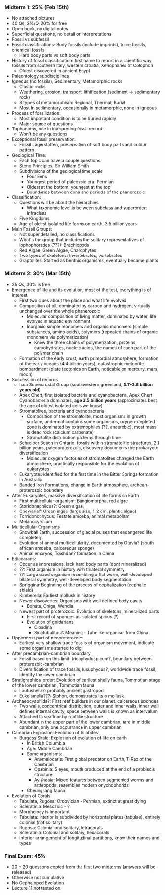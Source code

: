 ###  **Midterm 1:** 25% (Feb 15th)
 - No attached pictures
 - 40 Qs, 2%/Q, 20% for free
 - Open book, no digital notes
 - Superficial questions, no detail or interpretations
 - Fossil vs subfossil
 - Fossil classifications: Body fossils (include imprints), trace fossils, chemical fossils
	 - Hard body parts vs soft body parts
 - History of fossil classification: first name to report in a scientific way fossils from southern italy, western croatia, Xenophanes of Colophon
	 - Oldest discovered in ancient Egypt
 - Paleontology subdisciplines
 - Igneous (no fossils), Sedimentary, Metamorphic rocks
	 - Clastic rocks
	 - Weathering, erosion, transport, lithification (sediment -> sedimentary rock)
	 - 3 types of metamorphism: Regional, Thermal, Burial
	 - Most in sedimentary, occasionally in metamorphic, none in igneous
 - Process of fossilization: 
	 - Most important condition is to be buried rapidly
	 - Major source of questions
 - Tophonomy, role in interpreting fossil record:
	 - Won't be any questions
 - Exceptional fossil preservation:
	 - Fossil Lagerstatten, preservation of soft body parts and colour pattern
 - Geological Time:
	 - Each topic can have a couple questions
	 - Steno Principles, Sir William Smith
	 - Subdivisions of the geological time scale
		 - Four Eons
		 - Youngest period of paleozoic era: Permian
		 - Oldest at the bottom, youngest at the top
		 - Boundaries between eons and periods of the phanerozoic
 - Classification:
	 - Questions will be about the hierarchies
		 - What taxonomic level is between subclass and superorder: Infraclass
	 - Five Kingdoms
	 - Age of oldest isolated life forms on earth, 3.5 billion years
 - Main Fossil Groups:
	 - Not super detailed, no classifications
	 - What's the group that includes the solitary representatives of lophophorades (???): Brachiopods
	 - Red Algae, Green Algae, Charophytes
	 - Two types of skeletons: Invertebrates, vertebrates
	 - Graptolites: Started as benthic organisms, eventually became plants

### **Midterm 2:** 30% (Mar 15th)
 - 35 Qs, 30% is free
 - Emergence of life and its evolution, most of the test, everything is of interest
	 - First two clues about the place and what life evolved
	 - Composition of oil, dominated by carbon and hydrogen, virtually unchanged over the whole phanerozoic
		 - Molecular composition of living matter, dominated by water, life evolved in aquatic environment
		 - Inorganic simple monomers and organic monomers (simple substances, amino acids), polymers (repeated chains of organic monomers via polymerization)
			 - Know the three chains of polymerization, proteins, carbohydrates, nucleic acids, the names of each part of the polymer chain
	 - Formation of the early crust, earth primordial atmosphere, formation of the early oceans (4.4 billion years), catastrophic meteorite bombardment (plate tectonics on Earth, noticable on mercury, mars, moon)
 - Succession of records
	 - Isua Supercrustal Group (southwestern greenland, **3.7-3.8 billion years old**)
	 - Apex Chert, first isolated bacteria and cyanobacteria, Apex Chert Cyanobacteria dominates, **age 3.5 billion years** (approximates best the age of oldest isolated cells we know)
	 - Stromatolites, bacteria and cyanobacteria
		 - Composition of the stromatolite, most organisms in growth surface, undermat contains some organisms, oxygen-depleted zone is dominated by extremophiles (??, anaerobic), most mass is dead rock (calcium carbonate)
		 - Stromatolite distribution patterns through time
	 - Schreiber Beach in Ontario, fossils within stromatolitic structures, 2.1 billion years, paleoproterozoic, discovery documents the prokaryote diversification
		 - Molecular oxygen factories of stromatolites changed the Earth atmosphere, practically responsible for the evolution of eukaryotes
	 - Eukaryotes identified for the first time in the Bitter Springs formation in Australia
	 - Banded Iron Formations, change in Earth atmosphere, archean-proterozoic boundary
 - After Eukaryotes, massive diversification of life forms on Earth
	 - First multicellular organism: Bangiomorpha, red algae
	 - Storidonaphiicus?: Green algae, 
	 - Chewaria?: Green algae (large size, 1-2 cm, plantic algae)
	 - Torridonophycus: Testate amoeba, animal metabolism
	 - Melanocyrrilium
 - Multicellular Organisms
	 - Snowball Earth, succession of glacial pulses that endangered life completely
	 - Evolution of animal multicellularity, documented by Otavia? (south african amoeba, calcereous sponge)
	 - Animal embryos, Toishdan? formation in China
 - Ediacarans:
	 - Occur as impressions, lack hard body parts (dont mineralized)
	 - ??: First organism in history with trilateral symmetry
	 - ??: Large sized organism resembling a flat worm, well-developed bilateral symmetry, well-developed body segmentation
	 - Spriggina: Beginning of the process of cephalization (cephalic shield)
	 - Kimberella: Earliest mollusk in history
	 - Newer discoveries: Organisms with well defined body cavity
		 - Bonata, Oniga, Wendia
	 - Newest part of proterozoic: Evolution of skeletons, mineralized parts
		 - First record of sponges as isolated spicus (?)
		 - Evolution of gnidarians
			 - Cloudina
			 - Sinotubulitus?: Meaning - Tubelike organism from China
 - Uppermost part of neoproterozoic:
	 - Earliest very shallow trace fossils of organism movement, indicate some organisms started to dig
 - After precambrian-cambrian boundary
	 - Fossil based on this limit: tricophyduspicum?, boundary between proterozoic-cambrian
	 - Diversification of trace fossils, lusuphycus?, worldwide trace fossil, identify the lower cambrian
 - Stratigraphical order: Evolution of earliest shelly fauna, Tommotian stage of the lower cambrian, Tommotian fauna
	 - Lautushella?: probably ancient gastropod
	 - Eukelsmella???: Siphon, demonstrates its a mollusk
 - Archaeocyaphids?: First reef builders in our planet, calcereous sponges
	 - Two walls, concentrical distribution, outer and inner walls, inner wall defines internal cavity, space between walls is known as intervalum
	 - Attached to seafloor by rootlike structure
	 - Abundant in the upper part of the lower cambrian, rare in middle cambrian, only one occurrance in upper cambrian
 - Cambrian Explosion: Evolution of trilobites
	 - Burgess Shale: Explosion of evolution of life on earth
		 - In British Columbia
		 - Age: Middle Cambrian
		 - Some organisms:
			 - Anomalocaris: First global predator on Earth, T-Rex of the Cambrian
			 - Opabinia: 5 eyes, mouth produced at the end of a probiscis structure
			 - Ayisheaia: Mixed features between segmented worms and arthropods, resembles modern onychophorids
		 - Cheungjiang fauna
 - Evolution of Corals:
	 - Tabulata, Rugosa: Ordovician - Permian, extinct at great dying
	 - Scleratinia: Mesozoic - ?
	 - Morphology is important
	 - Tabulata: Interior is subdivided by horizontal plates (tabulae), entirely colonial (not solitary)
	 - Rugosa: Colonial and solitary, tetracorals
	 - Scleratinia: Colonial and solitary, hexacorals
	 - Interior arrangement of longitudinal partitions, know their names and types

### **Final Exam:** 45%
 - 20 + 20 questions copied from the first two midterms (answers will be released)
 - Otherwise not cumulative
 - No Cephalopod Evolution
 - Lecture 11 not tested on
